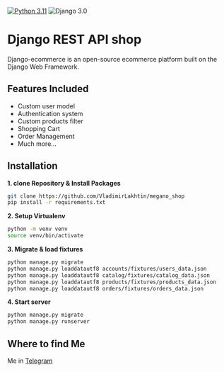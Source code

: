 [![Python 3.11](https://img.shields.io/badge/Python-3.11-blue?style=for-the-badge&logo=python&logoColor=blue)](https://www.python.org/downloads/release/python-3110/)
![Django 3.0](https://img.shields.io/badge/Django-4.2-red?style=for-the-badge&logo=django&logoColor=red)

# Django REST API shop
Django-ecommerce is an open-source ecommerce platform built on the Django Web Framework.
## Features Included
- Custom user model
- Authentication system
- Custom products filter 
- Shopping Cart
- Order Management
- Much more...

## Installation

**1. clone Repository & Install Packages**
```sh
git clone https://github.com/VladimirLakhtin/megano_shop
pip install -r requirements.txt
```
**2. Setup Virtualenv**
```sh
python -m venv venv
source venv/bin/activate
```
**3. Migrate & load fixtures**
```sh
python manage.py migrate
python manage.py loaddatautf8 accounts/fixtures/users_data.json
python manage.py loaddatautf8 catalog/fixtures/catalog_data.json
python manage.py loaddatautf8 products/fixtures/products_data.json
python manage.py loaddatautf8 orders/fixtures/orders_data.json
```
**4. Start server**
```sh
python manage.py migrate
python manage.py runserver
```

## Where to find Me
Me in [Telegram](https://t.me/yummy_lvl)
